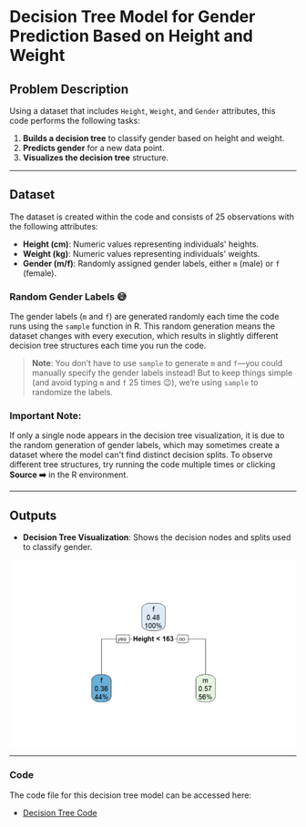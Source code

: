 # Decision Tree Model for Gender Prediction Based on Height and Weight

## Problem Description

Using a dataset that includes `Height`, `Weight`, and `Gender` attributes, this code performs the following tasks:

1. **Builds a decision tree** to classify gender based on height and weight.
2. **Predicts gender** for a new data point.
3. **Visualizes the decision tree** structure.

---

## Dataset

The dataset is created within the code and consists of 25 observations with the following attributes:

- **Height (cm)**: Numeric values representing individuals' heights.
- **Weight (kg)**: Numeric values representing individuals' weights.
- **Gender (m/f)**: Randomly assigned gender labels, either `m` (male) or `f` (female).

### Random Gender Labels 😅

The gender labels (`m` and `f`) are generated randomly each time the code runs using the `sample` function in R. This random generation means the dataset changes with every execution, which results in slightly different decision tree structures each time you run the code.

> **Note**: You don’t have to use `sample` to generate `m` and `f`—you could manually specify the gender labels instead! But to keep things simple (and avoid typing `m` and `f` 25 times 😉), we’re using `sample` to randomize the labels.
### Important Note:
If only a single node appears in the decision tree visualization, it is due to the random generation of gender labels, which may sometimes create a dataset where the model can't find distinct decision splits. To observe different tree structures, try running the code multiple times or clicking **Source ➡️** in the R environment.

---

## Outputs

- **Decision Tree Visualization**: Shows the decision nodes and splits used to classify gender.
  
![Decision Tree](./plots/tree.png)

---
### Code

The code file for this decision tree model can be accessed here:

- [Decision Tree Code](./tree.r)
